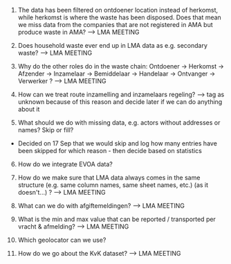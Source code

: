 1. The data has been filtered on ontdoener location instead of herkomst, while herkomst is where the waste has been disposed. Does that mean we miss data from the companies that are not registered in AMA but produce waste in AMA? --> LMA MEETING

2. Does household waste ever end up in LMA data as e.g. secondary waste? --> LMA MEETING

3. Why do the other roles do in the waste chain: Ontdoener → Herkomst → Afzender → Inzamelaar → Bemiddelaar → Handelaar → Ontvanger → Verwerker ? --> LMA MEETING

4. How can we treat route inzamelling and inzamelaars regeling? --> tag as unknown because of this reason and decide later if we can do anything about it

5. What should we do with missing data, e.g. actors without addresses or names? Skip or fill?
- Decided on 17 Sep that we would skip and log how many entries have been skipped for which reason - then decide based on statistics

6. How do we integrate EVOA data?

7. How do we make sure that LMA data always comes in the same structure (e.g. same column names, same sheet names, etc.) (as it doesn't...) ? --> LMA MEETING

8. What can we do with afgiftemeldingen? --> LMA MEETING

9. What is the min and max value that can be reported / transported per vracht & afmelding? --> LMA MEETING

10. Which geolocator can we use?

11. How do we go about the KvK dataset? --> LMA MEETING
